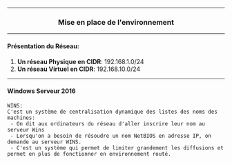 ____
### <p align=center>**Mise en place de l'environnement**</align>

____
#### **Présentation du Réseau**:
  1. **Un réseau Physique en CIDR**: 192.168.1.0/24
  2. **Un réseau Virtuel  en CIDR**: 192.168.10.0/24



____
#### **Windows Serveur 2016**
````
WINS:
C'est un système de centralisation dynamique des listes des noms des machines: 
 - On dit aux ordinateurs du réseau d'aller inscrire leur nom au serveur Wins
 - Lorsqu'on a besoin de résoudre un nom NetBIOS en adresse IP, on demande au serveur WINS.
 - C'est un système qui permet de limiter grandement les diffusions et permet en plus de fonctionner en environnement routé.
````
